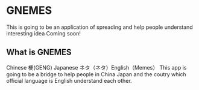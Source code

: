 # GNEMES
This is going to be an application of spreading and help people understand interesting idea
Coming soon!

## What is GNEMES
Chinese 梗(GENG) Japanese ネタ（ネタ）English（Memes）
This app is going to be a bridge to help people in China Japan and the coutry which official language is English understand each other.
